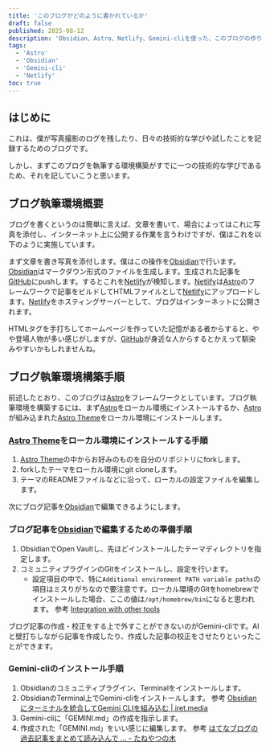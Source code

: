 ```yaml
---
title: 'このブログがどのように書かれているか'
draft: false
published: 2025-08-12
description: 'Obsidian、Astro、Netlify、Gemini-cliを使った、このブログの作り方を記録'
tags:
  - 'Astro'
  - 'Obsidian'
  - 'Gemini-cli'
  - 'Netlify'
toc: true
---
```


## はじめに

これは、僕が写真撮影のログを残したり、日々の技術的な学びや試したことを記録するためのブログです。

しかし、まずこのブログを執筆する環境構築がすでに一つの技術的な学びであるため、それを記していこうと思います。

## ブログ執筆環境概要

ブログを書くというのは簡単に言えば、文章を書いて、場合によってはこれに写真を添付し、インターネット上に公開する作業を言うわけですが、僕はこれを以下のように実施しています。

まず文章を書き写真を添付します。僕はこの操作を[Obsidian](https://obsidian.md/)で行います。[Obsidian](https://obsidian.md/)はマークダウン形式のファイルを生成します。生成された記事を[GitHub](https://github.com/)にpushします。するとこれを[Netlify](https://www.netlify.com/)が検知します。[Netlify](https://www.netlify.com/)は[Astro](https://astro.build/)のフレームワークで記事をビルドしてHTMLファイルとして[Netlify](https://www.netlify.com/)にアップロードします。[Netlify](https://www.netlify.com/)をホスティングサーバーとして、ブログはインターネットに公開されます。

HTMLタグを手打ちしてホームページを作っていた記憶がある者からすると、やや登場人物が多い感じがしますが、[GitHub](https://github.com/)が身近な人からするとかえって馴染みやすいかもしれませんね。

## ブログ執筆環境構築手順

前述したとおり、このブログは[Astro](https://astro.build/)をフレームワークとしています。ブログ執筆環境を構築するには、まず[Astro](https://astro.build/)をローカル環境にインストールするか、[Astro](https://astro.build/)が組み込まれた[Astro Theme](https://astro.build/themes/)をローカル環境にインストールします。

### [Astro Theme](https://astro.build/themes/)をローカル環境にインストールする手順

1. [Astro Theme](https://astro.build/themes/)の中からお好みのものを自分のリポジトリにforkします。
2. forkしたテーマをローカル環境にgit cloneします。
3. テーマのREADMEファイルなどに沿って、ローカルの設定ファイルを編集します。

次にブログ記事を[Obsidian](https://obsidian.md/)で編集できるようにします。

### ブログ記事を[Obsidian](https://obsidian.md/)で編集するための準備手順

1. ObsidianでOpen Vaultし、先ほどインストールしたテーマディレクトリを指定します。
2. コミュニティプラグインのGitをインストールし、設定を行います。
	- 設定項目の中で、特に`Additional environment PATH variable paths`の項目はミスりがちなので要注意です。ローカル環境のGitをhomebrewでインストールした場合、ここの値は`/opt/homebrew/bin`になると思われます。
	   参考 [Integration with other tools](https://publish.obsidian.md/git-doc/Integration+with+other+tools)

ブログ記事の作成・校正をする上で外すことができないのがGemini-cliです。AIと壁打ちしながら記事を作成したり、作成した記事の校正をさせたりといったことができます。

### Gemini-cliのインストール手順

1. Obsidianのコミュニティプラグイン、Terminalをインストールします。
2. ObsidianのTerminal上でGemini-cliをインストールします。
   参考 [Obsidianにターミナルを統合してGemini CLIを組み込む | iret.media](https://iret.media/160129)
3. Gemini-cliに「GEMINI.md」の作成を指示します。
4. 作成された「GEMINI.md」をいい感じに編集します。
   参考 [はてなブログの過去記事をまとめて読み込んで ... - たねやつの木](https://www.taneyats.com/entry/hatenablog-gemini-persona)
